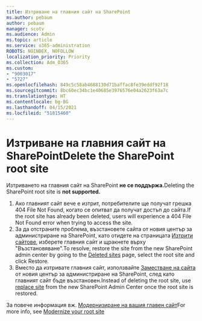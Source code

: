 ```yaml
---
title: Изтриване на главния сайт на SharePoint
ms.author: pebaum
author: pebaum
manager: scotv
ms.audience: Admin
ms.topic: article
ms.service: o365-administration
ROBOTS: NOINDEX, NOFOLLOW
localization_priority: Priority
ms.collection: Adm_O365
ms.custom:
- "9003017"
- "5727"
ms.openlocfilehash: 849c5c58ab4688130d71baffac8fe39eddf92f18
ms.sourcegitcommit: 8bc60ec34bc1e40685e3976576e04a2623f63a7c
ms.translationtype: HT
ms.contentlocale: bg-BG
ms.lasthandoff: 04/15/2021
ms.locfileid: "51815460"
---
```

# <a name="delete-the-sharepoint-root-site"></a><span data-ttu-id="6fd81-102">Изтриване на главния сайт на SharePoint</span><span class="sxs-lookup"><span data-stu-id="6fd81-102">Delete the SharePoint root site</span></span>

<span data-ttu-id="6fd81-103">Изтриването на главния сайт на SharePoint  **не се поддържа.**</span><span class="sxs-lookup"><span data-stu-id="6fd81-103">Deleting the SharePoint root site is  **not supported.**</span></span>

1.  <span data-ttu-id="6fd81-104">Ако главният сайт вече е изтрит, потребителите ще получат грешка 404 File Not Found, когато се опитват да получат достъп до сайта.</span><span class="sxs-lookup"><span data-stu-id="6fd81-104">If the root site has already been deleted, users will experience a  404 File Not Found  error when trying to access the site.</span></span>
2.  <span data-ttu-id="6fd81-105">За да отстраните проблема, възстановете сайта от новия център за администриране на SharePoint, като отидете на страницата  [Изтрити сайтове](https://admin.microsoft.com/sharepoint?page=recycleBin&modern=true), изберете главния сайт и щракнете върху "Възстановяване".</span><span class="sxs-lookup"><span data-stu-id="6fd81-105">To resolve, restore the site  from the new SharePoint admin center by going to the  [Deleted sites](https://admin.microsoft.com/sharepoint?page=recycleBin&modern=true)  page, select the root site and click  Restore.</span></span>
3.  <span data-ttu-id="6fd81-106">Вместо да изтривате главния сайт, използвайте [Заместване на сайта](https://docs.microsoft.com/sharepoint/modern-root-site#replace-your-root-site)  от новия център за администриране на SharePoint, след като главният сайт бъде възстановен.</span><span class="sxs-lookup"><span data-stu-id="6fd81-106">Instead of deleting the root site, use [replace site](https://docs.microsoft.com/sharepoint/modern-root-site#replace-your-root-site)  from the new SharePoint Admin Center once the root site is restored.</span></span>

<span data-ttu-id="6fd81-107">За повече информация вж. [Модернизиране на вашия главен сайт](https://docs.microsoft.com/sharepoint/modern-root-site)</span><span class="sxs-lookup"><span data-stu-id="6fd81-107">For more info, see [Modernize your root site](https://docs.microsoft.com/sharepoint/modern-root-site)</span></span>